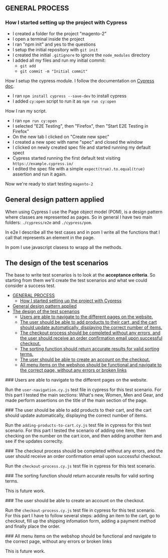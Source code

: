 ## GENERAL PROCESS

### How I started setting up the project with Cypress

- I created a folder for the project "magento-2"
- I open a terminal inside the project
- I ran "npm init" and yes to the questions
- I setup the initial repository with `git init`
- I created the initial `.gitignore` to ignore the `node_modules` directory
- I added all my files and run my initial commit:
  - `git add`
  - `git commit -m "Initial commit"`

How I setup the cypress module. I follow the documentation on [Cypress doc](https://docs.cypress.io/guides/overview/why-cypress).

- I ran `npm install cypress --save-dev` to install cypress
- I added `cy:open` script to run it as `npm run cy:open`

How I ran my script.

- I ran `npm run cy:open`
- I selected "E2E Testing", then "Firefox", then "Start E2E Testing in Firefox"
- On the new tab I clicked on "Create new spec"
- I created a new spec with name "spec" and closed the window
- I clicked on newly created spec file and started running my default spect
- Cypress started running the first default test visiting `https://example.cypress.io/`
- I edited the spec file with a simple `expect(true).to.equal(true)` assertion and run it again.

Now we're ready to start testing `magento-2`

## General design pattern applied

When using Cypress I use the Page object model (POM), is a design pattern where classes are represented as pages.
So in general I have two main folders: `./cypress/e2e` and `./cypress/pom`.

In e2e I describe all the test cases and in pom I write all the functions that I call that represents an element in the page.

In pom I use javascript clasess to wrapp all the methods.

## The design of the test scenarios

The base to write test scenarios is to look at the **acceptance criteria**. So starting
from them we'll create the test scenarios and what we could consider a success test.

- [GENERAL PROCESS](#general-process)
  - [How I started setting up the project with Cypress](#how-i-started-setting-up-the-project-with-cypress)
- [General design pattern applied](#general-design-pattern-applied)
- [The design of the test scenarios](#the-design-of-the-test-scenarios)
  - [Users are able to navigate to the different pages on the website.](#users-are-able-to-navigate-to-the-different-pages-on-the-website)
  - [The user should be able to add products to their cart, and the cart should update automatically, displaying the correct number of items.](#the-user-should-be-able-to-add-products-to-their-cart-and-the-cart-should-update-automatically-displaying-the-correct-number-of-items)
  - [The checkout process should be completed without any errors, and the user should receive an order confirmation email upon successful checkout.](#the-checkout-process-should-be-completed-without-any-errors-and-the-user-should-receive-an-order-confirmation-email-upon-successful-checkout)
  - [The sorting function should return accurate results for valid sorting terms.](#the-sorting-function-should-return-accurate-results-for-valid-sorting-terms)
  - [The user should be able to create an account on the checkout.](#the-user-should-be-able-to-create-an-account-on-the-checkout)
  - [All menu items on the webshop should be functional and navigate to the correct page, without any errors or broken links](#all-menu-items-on-the-webshop-should-be-functional-and-navigate-to-the-correct-page-without-any-errors-or-broken-links)

<div id="navigation-on-different-pages"></div>
### Users are able to navigate to the different pages on the website.

Run the `user-navigation.cy.js` test file in cypress for this test scenario.
For this part I tested the main sections: What's new, Women, Men and Gear, and made perform assertions on the title of the main section of the page.

<div id="cart-functions-correctly"></div>
### The user should be able to add products to their cart, and the cart should update automatically, displaying the correct number of items.

Run the `adding-products-to-cart.cy.js` test file in cypress for this test scenario.
For this part I tested the scenario of adding one item, then checking on the number on the cart icon, and then adding another item and see if the updates correclty.

<div id="checkout-process-confirmation"></div>
### The checkout process should be completed without any errors, and the user should receive an order confirmation email upon successful checkout.

Run the `checkout-process.cy.js` test file in cypress for this test scenario.

<div id="sorting-functionality"></div>
### The sorting function should return accurate results for valid sorting terms.

This is future work.

<div id="create-account-at-checkout"></div>
### The user should be able to create an account on the checkout.

Run the `checkout-process.cy.js` test file in cypress for this test scenario.
For this part I have to follow several steps: adding an item to the cart, go to checkout, fill up the shipping infomation form, adding a payment method and finally place the order.

<div id="items-functionality"></div>
### All menu items on the webshop should be functional and navigate to the correct page, without any errors or broken links

This is future work.
